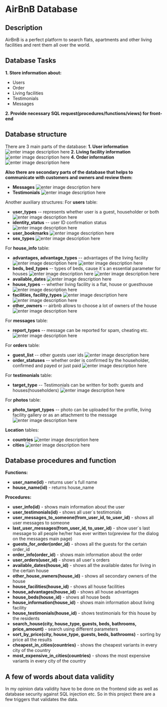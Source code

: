 ﻿# AirBnB Database

## Description
AirBnB is a perfect platform to search flats, apartments and other living facilities and rent them all over the world.
## Database Tasks

  **1. Store information about:**

 - Users
 - Order
 - Living facilities
 - Testimonials
 - Messages

**2. Provide necessary SQL request(procedures/functions/views) for front-end**

## Database structure

There are 3 main parts of the database:
 **1. User information**
 ![enter image description here](https://i.imgur.com/QwEV1fD.png)
 **2. Living facility information**
![enter image description here](https://i.imgur.com/xaZbvIF.png)
 **4. Order information**
 ![enter image description here](https://i.imgur.com/rwSm4EH.png)

**Also there are secondary parts of the database that helps to communicate with customers and owners and review them:**
 - **Messages**
![enter image description here](https://i.imgur.com/t3VYrMu.png)
 - **Testimonials**
 ![enter image description here](https://i.imgur.com/3VX5E7b.png)

Another auxiliary structures:
For **users** table:
 - **user_types** -- represents whether user is a guest, householder or both
 ![enter image description here](https://i.imgur.com/3tvOJ1l.png)
 - **identity_status** -- user ID confirmation status
![enter image description here](https://i.imgur.com/fZSo2Ms.png)
 - **user_bookmarks**
![enter image description here](https://i.imgur.com/Iec3QEQ.png)
 - **sex_types**
![enter image description here](https://i.imgur.com/z8Nzic6.png)

For **house_info** table:
 - **advantages, advantage_types** -- advantages of the living facility
![enter image description here](https://i.imgur.com/PHGNg1O.png)
![enter image description here](https://i.imgur.com/U6nUMMC.png)
 - **beds, bed_types** -- types of beds, cause it`s an essential parameter for houses
![enter image description here](https://i.imgur.com/Y4Xsvrm.png)
![enter image description here](https://i.imgur.com/ycI88Ob.png)
 - **available_dates**
![enter image description here](https://i.imgur.com/S7QTIwk.png)
 - **house_types** -- whether living facility is a flat, house or guesthouse
 ![enter image description here](https://i.imgur.com/L0Y8FBO.png)
 - **facilities, facility_types**
![enter image description here](https://i.imgur.com/Ynm4X0X.png)
![enter image description here](https://i.imgur.com/CNg5zGM.png)
 - **other_owners** -- airbnb allows to choose a lot of owners of the house
![enter image description here](https://i.imgur.com/JXbHK0e.png)

For **messages** table: 

 - **report_types** -- message can be reported for spam, cheating etc.
![enter image description here](https://i.imgur.com/QIsTYdp.png)

For **orders** table:

 - **guest_list** -- other guests user ids
![enter image description here](https://i.imgur.com/kPV4HpH.png)
 - **order_statuses** -- whether order is confirmed by the householder, confirmed and payed or just paid
 ![enter image description here](https://i.imgur.com/ntSz5v2.png)

For **testimonials** table:

 - **target_type** -- Testimonials can be written for both: guests and houses(householders)
![enter image description here](https://i.imgur.com/lfCEgEZ.png)

For **photos** table:
 - **photo_target_types** -- photo can be uploaded for the profile, living facility gallery or as an attachment to the message
 ![enter image description here](https://i.imgur.com/Bchk3UE.png)

**Location** tables:
 - **countries**
![enter image description here](https://i.imgur.com/AsSNvxz.png)
 - **cities**
![enter image description here](https://i.imgur.com/an7MNlz.png)
## Database procedures and function
**Functions:**
 - **user_name(id)** - returns user`s full name
 - **house_name(id)** - returns house_name

**Procedures:**

 - **user_info(id)** - shows main information about the user
 - **user_testimonials(id)** - shows all user`s testimonials
 - **user_messages_to_someone(from_user_id, to_user_id)** - shows all user messages to someone
 - **last_user_messages(from_user_id, to_user_id)** - show user`s last message to all people he/her has ever written to(preview for the dialog on the messages main page)
 - **guests_for_order(order_id)** - shows all the guests for the certain order_id
 - **order_info(order_id)** - shows main information about the order
 - **user_orders(user_id)** - shows all user`s orders
 - **available_dates(house_id)** - shows all the available dates for living in the certain house
 - **other_house_owners(house_id)** - shows all secondary owners of the house
 - **house_facilities(house_id)** - shows all house facilities
 - **house_advantages(house_id)** - shows all house advantages
 - **house_beds(house_id)** - shows all house beds
 - **house_information(house_id)** - shows main information about living facility
 - **house_testimonials(house_id)** - shows testimonials for this house by the residents
 -  **search_house(city, house_type, guests, beds, bathrooms, price_amount)** - search using different parameters
 - **sort_by_price(city, house_type, guests, beds, bathrooms)** - sorting by price all the results
 - **cheapest_in_cities(countries)** - shows the cheapest variants in every city of the country
 - **most_expensive_in_cities(countries)** - shows the most expensive variants in every city of the country

## A few of words about data validity
In my opinion data validity have to be done on the frontend side as well as database security against SQL injection etc. So in this project there are a few triggers that validates the data.

